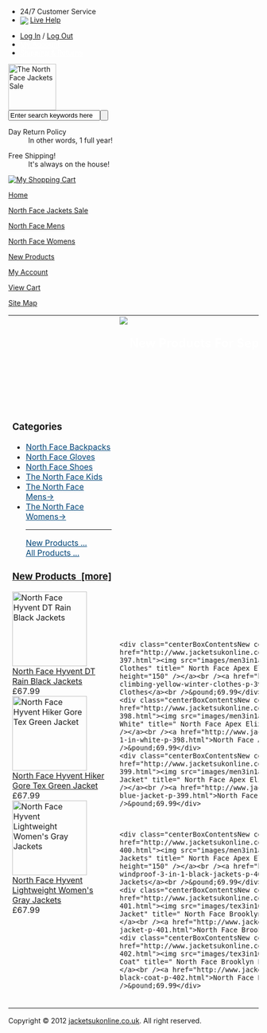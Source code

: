 <!DOCTYPE html PUBLIC "-//W3C//DTD XHTML 1.0 Transitional//EN" "http://www.w3.org/TR/xhtml1/DTD/xhtml1-transitional.dtd">
<html xmlns="http://www.w3.org/1999/xhtml" dir="ltr" lang="en">
<head>
<title>The North Face Jackets Sale - Outlet UK Online</title>
<meta http-equiv="Content-Type" content="text/html; charset=iso-8859-1" />
<meta name="keywords" content="The North Face Jackets Sale, North Face Outlet UK" />
<meta name="description" content="The north face jackets uk online store offer womens mens top jackets with cheap price. You can get your favorite easy in our north face outlet store." />
<meta http-equiv="imagetoolbar" content="no" />
<meta name="author" content="The jacketsukonline.co.uk; Team and others" />
<meta name="generator" content="shopping cart program by jacketsukonline.co.uk;, http://www.jacketsukonline.co.uk eCommerce" />

<base href="http://www.jacketsukonline.co.uk/" />
<link rel="canonical" href="http://www.jacketsukonline.co.uk/" />

<link rel="stylesheet" type="text/css" href="includes/templates/theme3/css/style.css" />
<link rel="stylesheet" type="text/css" href="includes/templates/theme3/css/style_best_selling.css" />
<link rel="stylesheet" type="text/css" href="includes/templates/theme3/css/stylebase.css" />
<link rel="stylesheet" type="text/css" href="includes/templates/theme3/css/stylenews.css" />
<link rel="stylesheet" type="text/css" href="includes/templates/theme3/css/stylesheet.css" />
<link rel="stylesheet" type="text/css" href="includes/templates/theme3/css/stylesheet_css_buttons.css" />
<link rel="stylesheet" type="text/css" href="includes/templates/theme3/css/stylesheet_news.css" />
<link rel="stylesheet" type="text/css" href="includes/templates/theme3/css/stylesheet_news_sidebox_scroller.css" />
<link rel="stylesheet" type="text/css" media="print" href="includes/templates/theme3/css/print_stylesheet.css" />
</head>

<body>

<div class="top-nav">
  <div class="top-auto">
	<ul class="top-left">
		<li>24/7 Customer Service </li>
		<li>
		<img border="0" align="absmiddle" src="includes/templates/theme3/images/live-help.gif">
		<a href="/contact_us.html" rel="nofollow">Live Help</a>
		</li>
	</ul>
	<ul class="top-right">
	<li><a href="http://www.jacketsukonline.co.uk/index.php?main_page=login">Log In</a>
/
    <a href="http://www.jacketsukonline.co.uk/index.php?main_page=logoff">Log Out</a></li>
	<li><a style="color: #FFFFFF;" href="http://www.jacketsukonline.co.uk/index.php?main_page=account">My Account</a></li>
	<li><a style="color: #FFFFFF;" href="/shippinginfo.html" rel="nofollow">Shipping & Returns</a></li>
	</ul>
	</div>
	<div class="top-now-hiring">
		<a href="">
		<img border="0" alt="" src="includes/templates/theme3/images/top-now-hiring.gif">
		</a>
	</div>
</div>




<!--bof-header logo and navigation display-->
<!--bof head-->
<div class="header">
	<div id="logo"><a href="http://www.jacketsukonline.co.uk/"><img src="includes/templates/theme3/images/logo.gif" alt="The North Face Jackets Sale" title=" The North Face Jackets Sale " width="96" height="93" /></a>	</div>
	<div class="header-search">  <div class="header-search-box"><form name="quick_find_header" action="http://www.jacketsukonline.co.uk/index.php?main_page=advanced_search_result" method="get"><input type="hidden" name="main_page" value="advanced_search_result" /><input type="hidden" name="search_in_description" value="1" /><input type="text" name="keyword" class="search-keywords" value="Enter search keywords here" onfocus="if (this.value == 'Enter search keywords here') this.value = '';" onblur="if (this.value == '') this.value = 'Enter search keywords here';" /><input class="search-btn" type="submit" align="absmiddle" alt="Search" value="" /></form></div></div>
	<div class="header-icons">
		<dl class="header-icons-1">
		<dt>Day Return Policy</dt>
		<dd>In other words, 1 full year!</dd>
		</dl>
		<dl class="header-icons-2">
		<dt>Free Shipping!</dt>
		<dd>It's always on the house!</dd>
		</dl>
	</div>
	<div class="header-cart">
	<a href="index.php?main_page=shopping_cart">
	<img border="0" alt="My Shopping Cart" src="includes/templates/theme3/images/icon-cart.gif">
	</a>
	</div>
</div>
<!--eof head-->

<!--bof menu-->
<div class="menu-wapper">
		<div id="menuTop" class="menu-left">

  <dl><dt><a href="http://www.jacketsukonline.co.uk/">Home</a></dt></dl>
  
  <dl><dt><a href="http://www.jacketsukonline.co.uk/">North Face Jackets Sale</a></dt></dl>
  
  <dl><dt><a href="http://www.jacketsukonline.co.uk/the-north-face-mens-c-11.html">North Face Mens</a></dt></dl>
  
  <dl><dt><a href="http://www.jacketsukonline.co.uk/the-north-face-womens-c-1.html">North Face Womens</a></dt></dl>
  
  <dl><dt><a href="http://www.jacketsukonline.co.uk/products_all.html">New Products</a></dt></dl>
  
  <dl><dt><a href="http://www.jacketsukonline.co.uk/index.php?main_page=login">My Account</a></dt></dl>
  
  <dl><dt><a href="http://www.jacketsukonline.co.uk/index.php?main_page=shopping_cart">View Cart</a></dt></dl>
  
  <dl><dt><a href="http://www.jacketsukonline.co.uk/site_map.html">Site Map</a></dt></dl>
  
</div>
	</div>
<!--eof menu-->


<div class="main">
  <div class="maincontent">
<table width="100%" border="0" cellspacing="0" cellpadding="0" id="contentMainWrapper">
  <tr>

 <td style="width: 200px">
<div id="navColumnOneWrapper" style="width: 200px"><!--// bof: categories //-->
<div class="sidebox-wapper">
	<div class="boxContent">
		<div id="boxCategories" class="box-wapper">
			<div class="box-content">
			   <h3 class="leftBoxHeading" id="categoriesHeading">Categories</h3>
			<div id="categoriesContent" class="sideBoxContent"><ul>
<li><a class="category-top" style="color:#004477" href="http://www.jacketsukonline.co.uk/north-face-backpacks-c-10.html">North Face Backpacks</a></li>
<li><a class="category-top" style="color:#004477" href="http://www.jacketsukonline.co.uk/north-face-gloves-c-9.html">North Face Gloves</a></li>
<li><a class="category-top" style="color:#004477" href="http://www.jacketsukonline.co.uk/north-face-shoes-c-8.html">North Face Shoes</a></li>
<li><a class="category-top" style="color:#004477" href="http://www.jacketsukonline.co.uk/the-north-face-kids-c-20.html">The North Face Kids</a></li>
<li><a class="category-top" style="color:#004477" href="http://www.jacketsukonline.co.uk/the-north-face-mens-c-11.html">The North Face Mens-&gt;</a></li>
<li><a class="category-top" style="color:#004477" href="http://www.jacketsukonline.co.uk/the-north-face-womens-c-1.html">The North Face Womens-&gt;</a></li>
<hr id="catBoxDivider" />
<a class="category-links" style="color:#004477" href="http://www.jacketsukonline.co.uk/products_new.html">New Products ...</a><br />
<a class="category-links" style="color:#004477" href="http://www.jacketsukonline.co.uk/products_all.html">All Products ...</a>
</ul></div>			</div>
		</div>
	</div>
</div>
<!--// eof: categories //-->

<!--// bof: whatsnew //-->
<div class="sidebox-wapper">
	<div class="boxContent">
		<div id="boxCategories" class="box-wapper">
			<div class="box-content">
			   <h3 class="leftBoxHeading" id="whatsnewHeading"><a href="http://www.jacketsukonline.co.uk/products_new.html">New Products&nbsp;&nbsp;[more]</a></h3>
			<div class="sideBoxContent centeredContent">
  <div class="sideBoxContentItem"><a href="http://www.jacketsukonline.co.uk/north-face-hyvent-dt-rain-black-jackets-p-5.html"><img src="images/whyvent010.jpg" alt="North Face Hyvent DT Rain Black Jackets" title=" North Face Hyvent DT Rain Black Jackets " width="150" height="150" /><br />North Face Hyvent DT Rain Black Jackets</a><div>&pound;67.99</div></div>
  <div class="sideBoxContentItem"><a href="http://www.jacketsukonline.co.uk/north-face-hyvent-hiker-gore-tex-green-jacket-p-6.html"><img src="images/whyvent012.jpg" alt="North Face Hyvent Hiker Gore Tex Green Jacket" title=" North Face Hyvent Hiker Gore Tex Green Jacket " width="150" height="150" /><br />North Face Hyvent Hiker Gore Tex Green Jacket</a><div>&pound;67.99</div></div>
  <div class="sideBoxContentItem"><a href="http://www.jacketsukonline.co.uk/north-face-hyvent-lightweight-womens-gray-jackets-p-7.html"><img src="images/whyvent009.jpg" alt="North Face Hyvent Lightweight Women's Gray Jackets" title=" North Face Hyvent Lightweight Women's Gray Jackets " width="150" height="150" /><br />North Face Hyvent Lightweight Women's Gray Jackets</a><div>&pound;67.99</div></div></div>
			</div>
		</div>
	</div>
</div>
<!--// eof: whatsnew //-->

</div></td>
    <td valign="top" style=" width:784px; float:right;">
<!-- bof  breadcrumb -->
<!-- eof breadcrumb -->


<!-- bof upload alerts -->
<!-- eof upload alerts -->

<div class="centerColumn" id="indexDefault">
<div class="index-banner2">
<a href="/?zenid=0fac230bcf3dc77a0ac6eb8c18c6131b">
<img border="0" src="includes/templates/theme3/images/northface_banner1.jpg">
</a>
</div>


<!-- deprecated - to use uncomment this section
-->

<!-- deprecated - to use uncomment this section
-->

<div id="indexDefaultMainContent" class="content"></div>





<!-- bof: whats_new -->
<div class="product-list" id="whatsNew">
<div class="hcontent"><h2 style="color:#ffffff; float:left;margin-top:10px; margin-left:20px;">New Products For September</h2></div>

    <div class="centerBoxContentsNew centeredContent back" style="width:33%;"><a href="http://www.jacketsukonline.co.uk/mens-north-face-gore-tex-3-in-1-jacket-black-p-394.html"><img src="images/triclimate20110607.jpg" alt="Men's North Face Gore Tex 3 In 1 Jacket Black" title=" Men's North Face Gore Tex 3 In 1 Jacket Black " width="148" height="150" /></a><br /><a href="http://www.jacketsukonline.co.uk/mens-north-face-gore-tex-3-in-1-jacket-black-p-394.html">Men's North Face Gore Tex 3 In 1 Jacket Black</a><br />&pound;69.99</div>
    <div class="centerBoxContentsNew centeredContent back" style="width:33%;"><a href="http://www.jacketsukonline.co.uk/mens-north-face-gore-tex-3-in-1-jacket-red-p-395.html"><img src="images/goretex002.jpg" alt="Men's North Face Gore Tex 3 In 1 Jacket Red" title=" Men's North Face Gore Tex 3 In 1 Jacket Red " width="147" height="150" /></a><br /><a href="http://www.jacketsukonline.co.uk/mens-north-face-gore-tex-3-in-1-jacket-red-p-395.html">Men's North Face Gore Tex 3 In 1 Jacket Red</a><br />&pound;69.99</div>
    <div class="centerBoxContentsNew centeredContent back" style="width:33%;"><a href="http://www.jacketsukonline.co.uk/north-face-apex-aphrodita-parka-gray-windproof-p-396.html"><img src="images/men3in1a07.jpg" alt="North Face Apex Aphrodita Parka Gray Windproof" title=" North Face Apex Aphrodita Parka Gray Windproof " width="140" height="150" /></a><br /><a href="http://www.jacketsukonline.co.uk/north-face-apex-aphrodita-parka-gray-windproof-p-396.html">North Face Apex Aphrodita Parka Gray Windproof</a><br />&pound;69.99</div>
<br class="clearBoth" />

    <div class="centerBoxContentsNew centeredContent back" style="width:33%;"><a href="http://www.jacketsukonline.co.uk/north-face-apex-elixir-climbing-yellow-winter-clothes-p-397.html"><img src="images/men3in1a05.jpg" alt="North Face Apex Elixir Climbing Yellow Winter Clothes" title=" North Face Apex Elixir Climbing Yellow Winter Clothes " width="150" height="150" /></a><br /><a href="http://www.jacketsukonline.co.uk/north-face-apex-elixir-climbing-yellow-winter-clothes-p-397.html">North Face Apex Elixir Climbing Yellow Winter Clothes</a><br />&pound;69.99</div>
    <div class="centerBoxContentsNew centeredContent back" style="width:33%;"><a href="http://www.jacketsukonline.co.uk/north-face-apex-elixir-mens-jackets-3-in-1-in-white-p-398.html"><img src="images/men3in1a02.jpg" alt="North Face Apex Elixir Men's Jackets 3 In 1 in White" title=" North Face Apex Elixir Men's Jackets 3 In 1 in White " width="143" height="150" /></a><br /><a href="http://www.jacketsukonline.co.uk/north-face-apex-elixir-mens-jackets-3-in-1-in-white-p-398.html">North Face Apex Elixir Men's Jackets 3 In 1 in White</a><br />&pound;69.99</div>
    <div class="centerBoxContentsNew centeredContent back" style="width:33%;"><a href="http://www.jacketsukonline.co.uk/north-face-apex-elixir-ski-3-in-1-dark-blue-jacket-p-399.html"><img src="images/men3in1a06.jpg" alt="North Face Apex Elixir Ski 3 in 1 Dark Blue Jacket" title=" North Face Apex Elixir Ski 3 in 1 Dark Blue Jacket " width="143" height="150" /></a><br /><a href="http://www.jacketsukonline.co.uk/north-face-apex-elixir-ski-3-in-1-dark-blue-jacket-p-399.html">North Face Apex Elixir Ski 3 in 1 Dark Blue Jacket</a><br />&pound;69.99</div>
<br class="clearBoth" />

    <div class="centerBoxContentsNew centeredContent back" style="width:33%;"><a href="http://www.jacketsukonline.co.uk/north-face-apex-elixir-windproof-3-in-1-black-jackets-p-400.html"><img src="images/men3in1a08.jpg" alt="North Face Apex Elixir Windproof 3 In 1 Black Jackets" title=" North Face Apex Elixir Windproof 3 In 1 Black Jackets " width="146" height="150" /></a><br /><a href="http://www.jacketsukonline.co.uk/north-face-apex-elixir-windproof-3-in-1-black-jackets-p-400.html">North Face Apex Elixir Windproof 3 In 1 Black Jackets</a><br />&pound;69.99</div>
    <div class="centerBoxContentsNew centeredContent back" style="width:33%;"><a href="http://www.jacketsukonline.co.uk/north-face-brooklyn-down-winter-out-green-jacket-p-401.html"><img src="images/tex3in105.jpg" alt="North Face Brooklyn Down Winter Out Green Jacket" title=" North Face Brooklyn Down Winter Out Green Jacket " width="150" height="150" /></a><br /><a href="http://www.jacketsukonline.co.uk/north-face-brooklyn-down-winter-out-green-jacket-p-401.html">North Face Brooklyn Down Winter Out Green Jacket</a><br />&pound;69.99</div>
    <div class="centerBoxContentsNew centeredContent back" style="width:33%;"><a href="http://www.jacketsukonline.co.uk/north-face-brooklyn-parka-mens-winter-black-coat-p-402.html"><img src="images/tex3in102.jpg" alt="North Face Brooklyn Parka Men's Winter Black Coat" title=" North Face Brooklyn Parka Men's Winter Black Coat " width="150" height="150" /></a><br /><a href="http://www.jacketsukonline.co.uk/north-face-brooklyn-parka-mens-winter-black-coat-p-402.html">North Face Brooklyn Parka Men's Winter Black Coat</a><br />&pound;69.99</div>
<br class="clearBoth" />
 
</div>
<!-- eof: whats_new -->





<!-- bof: featured products  -->
<!-- eof: featured products  -->








<!-- bof: specials -->
<!-- eof: specials -->










</div>
</td>

  </tr>
</table>
</div>
</div>


<div class="footer-wapper">
	<div class="footer-friends"></div>
	<div class="footer-copyright">
	 Copyright &copy; 2012 <a href="http://www.jacketsukonline.co.uk/" target="_blank">jacketsukonline.co.uk</a>. All right reserved.	</div>
</div>
<div style="display:none"><script language="javascript" type="text/javascript" src="http://js.users.51.la/14953658.js"></script>


<!--bof- parse time display -->
<!--eof- parse time display -->
<!--bof- banner #6 display -->
<!--eof- banner #6 display -->
</body></html>
